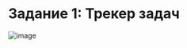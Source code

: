 # Задание 1: Трекер задач

![image](https://github.com/pulseneon/EpsiTech/assets/87504288/201617af-081d-4ce1-83ca-35a382291435)
